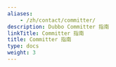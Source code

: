 ```yaml
---
aliases:
    - /zh/contact/committer/
description: Dubbo Committer 指南
linkTitle: Committer 指南
title: Committer 指南
type: docs
weight: 3
---
```

